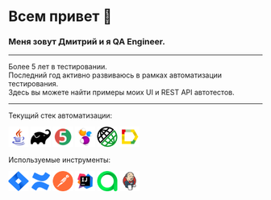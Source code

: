 # Всем привет 👋

### Меня зовут Дмитрий и я QA Engineer.

---

Более 5 лет в тестировании.  
Последний год активно развиваюсь в рамках автоматизации тестирования.  
Здесь вы можете найти примеры моих UI и REST API автотестов.

---
Текущий стек автоматизации:
<p>
<a href="https://www.java.com/ru/" target="_blank" ><img src="icons/java.svg" width="40px" height="40px" title="Java" alt="Java"></a>
<a href="https://gradle.org" target="_blank"><img src="icons/gradle.svg" width="40px" height="40px" title="Gradle" alt="Gradle"></a>
<a href="https://junit.org/junit5/" target="_blank"><img src="icons/JUnit5.svg" width="40px" height="40px" title="JUnit5" alt="JUnit5"></a>
<a href="https://ru.selenide.org" target="_blank"><img src="icons/Selenide.svg" width="40px" height="40px" title="Selenide" alt="Selenide"></a>
<a href="https://rest-assured.io" target="_blank"><img src="icons/logo-transparent.png" width="40px" height="40px" title="Rest Assured" alt="Rest Assured"></a>
<a href="https://allurereport.org" target="_blank"><img src="icons/Allure_Report.svg" width="40px" height="40px" title="Allure Report" alt="Allure Report"></a>
</p>
Используемые инструменты:
<p>
<a href="https://www.atlassian.com/ru/software/jira" target="_blank"><img src="icons/Jira.svg" width="40px" height="40px" title="Jira" alt="Jira"></a>
<a href="https://www.atlassian.com/software/confluence" target="_blank"><img src="icons/icons8-confluence.svg" width="40px" height="40px" title="Confluence" alt="Confluence"></a>
<a href="https://www.postman.com" target="_blank"><img src="icons/getpostman-icon.svg" width="40px" height="40px" title="Postman" alt="Postman"></a>
<a href="https://www.jetbrains.com/ru-ru/idea/" target="_blank"><img src="icons/Intelij_IDEA.svg" width="40px" height="40px" title="IntelliJ IDEA" alt="IDEA"></a>
<a href="https://qameta.io" target="_blank"><img src="icons/AllureTestOps.svg" width="40px" height="40px" title="Allure TestOps" alt="Allure TestOps"></a>
<a href="https://www.jenkins.io" target="_blank"><img src="icons/Jenkins.svg" width="40px" height="40px" title="Jenkins" alt="Jenkins"></a>
</p>

